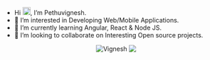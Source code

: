- Hi <img src="https://user-images.githubusercontent.com/1303154/88677602-1635ba80-d120-11ea-84d8-d263ba5fc3c0.gif" width="18px" alt="hi">, I’m Pethuvignesh.
- 👀 I’m interested in Developing Web/Mobile Applications.
- 🌱 I’m currently learning Angular, React & Node JS.
- 💞️ I’m looking to collaborate on Interesting Open source projects.

<div align="center">
    <img src="https://github-readme-stats.vercel.app/api?username=vignesh179&show_icons=true" alt="Vignesh" /> 
     <img align="top" src="https://github-readme-stats.vercel.app/api/top-langs/?username=vignesh179"/>
</div>

<!---
Vignesh179/Vignesh179 is a ✨ special ✨ repository because its `README.md` (this file) appears on your GitHub profile.
You can click the Preview link to take a look at your changes.
--->
